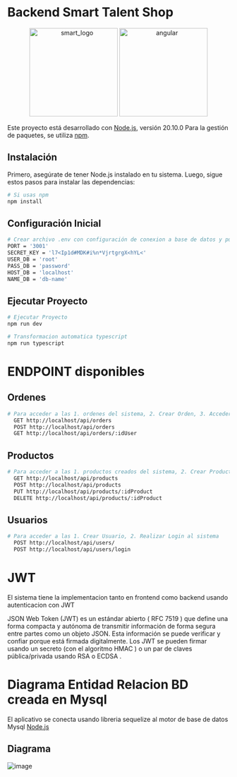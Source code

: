 # Backend Smart Talent Shop
<p align="center">
  <img src="https://github.com/hom669/frontend-smart-talent-shop/assets/78924776/07233a7c-0be7-4323-899f-e686f44220a0" alt="smart_logo" width="200" />
  <img src="https://github.com/hom669/backend-smart-talent-shop/assets/78924776/6a58d62a-f803-4eb6-9f1c-4582651c2ad8" alt="angular" width="200" />
</p>

Este proyecto está desarrollado con [Node.js](https://nodejs.org), versión 20.10.0 Para la gestión de paquetes, se utiliza [npm](https://www.npmjs.com/).

## Instalación

Primero, asegúrate de tener Node.js instalado en tu sistema. Luego, sigue estos pasos para instalar las dependencias:

```bash
# Si usas npm
npm install
```
## Configuración Inicial

```bash
# Crear archivo .env con configuración de conexion a base de datos y puerto de arranque de la aplicacion Ejemplo:
PORT = '3001'
SECRET_KEY = 'l7<Ip1d#MDK#i%n*VjrtgrgX<hYL<'
USER_DB = 'root'
PASS_DB = 'password'
HOST_DB = 'localhost'
NAME_DB = 'db-name'
```

## Ejecutar Proyecto

```bash
# Ejecutar Proyecto
npm run dev
```

```bash
# Transformacion automatica typescript
npm run typescript
```

# ENDPOINT disponibles

## Ordenes

```bash
# Para acceder a las 1. ordenes del sistema, 2. Crear Orden, 3. Acceder ordenes por usuario
  GET http://localhost/api/orders
  POST http://localhost/api/orders
  GET http://localhost/api/orders/:idUser
```

## Productos
```bash
# Para acceder a las 1. productos creados del sistema, 2. Crear Producto, 3. Actualizacion de producto, 4. Eliminar Producto
  GET http://localhost/api/products
  POST http://localhost/api/products
  PUT http://localhost/api/products/:idProduct
  DELETE http://localhost/api/products/:idProduct
```


## Usuarios
```bash
# Para acceder a las 1. Crear Usuario, 2. Realizar Login al sistema
  POST http://localhost/api/users/
  POST http://localhost/api/users/login
```

# JWT

El sistema tiene la implementacion tanto en frontend como backend usando autenticacion con JWT 

JSON Web Token (JWT) es un estándar abierto ( RFC 7519 ) que define una forma compacta y autónoma de transmitir información de forma segura entre partes como un objeto JSON. Esta información se puede verificar y confiar porque está firmada digitalmente. Los JWT se pueden firmar usando un secreto (con el algoritmo HMAC ) o un par de claves pública/privada usando RSA o ECDSA .

# Diagrama Entidad Relacion BD creada en Mysql

El aplicativo se conecta usando libreria sequelize al motor de base de datos Mysql [Node.js]([https://nodejs.org](https://sequelize.org/docs/v6/getting-started/))

## Diagrama

![image](https://github.com/hom669/backend-smart-talent-shop/assets/78924776/069a28a1-cac0-47c8-902a-dc6c994ce1b0)


